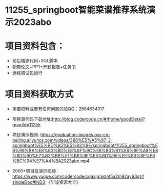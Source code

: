 #  11255_springboot智能菜谱推荐系统演示2023abo
 
# 项目资料包含：
* 前后端源代码+SQL脚本
* 配套论文+PPT+开题报告+任务书
* 远程调试包运行

# 项目资料获取方式
* 需要资料或者有任何问题的加QQ：2684634017
* 项目源代码下载地址:http://blog.codercode.cn/#/home/goodDetail?goodId=11255

* 项目演示视频:  https://graduation-images.oss-cn-beijing.aliyuncs.com/videos/386%E5%A5%97-3-springboot%E5%BD%95%E5%83%8F/springboot/11255_springboot%E6%99%BA%E8%83%BD%E8%8F%9C%E8%B0%B1%E6%8E%A8%E8%8D%90%E7%B3%BB%E7%BB%9F%E5%BD%95%E5%83%8F%E6%BC%94%E7%A4%BA2023abo.mp4


* 2000+项目及演示视频：https://www.yuque.com/codercode/cqaxlg/wznt5a2m92ay93gz?singleDoc#lND3 《毕设资源大全》






